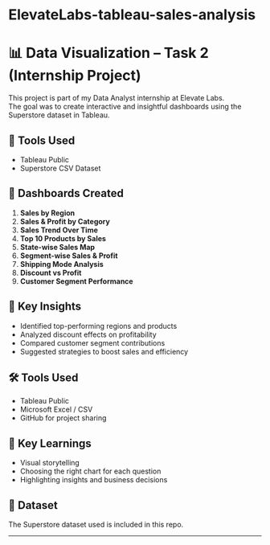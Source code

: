 # ElevateLabs-tableau-sales-analysis

# 📊 Data Visualization – Task 2 (Internship Project)

This project is part of my Data Analyst internship at Elevate Labs.  
The goal was to create interactive and insightful dashboards using the Superstore dataset in Tableau.

## 🔧 Tools Used
- Tableau Public
- Superstore CSV Dataset

## 📌 Dashboards Created
1. **Sales by Region**
2. **Sales & Profit by Category**
3. **Sales Trend Over Time**
4. **Top 10 Products by Sales**
5. **State-wise Sales Map**
6. **Segment-wise Sales & Profit**
7. **Shipping Mode Analysis**
8. **Discount vs Profit**
9. **Customer Segment Performance**

## 🧠 Key Insights
- Identified top-performing regions and products
- Analyzed discount effects on profitability
- Compared customer segment contributions
- Suggested strategies to boost sales and efficiency

## 🛠 Tools Used
- Tableau Public
- Microsoft Excel / CSV
- GitHub for project sharing

## 🧠 Key Learnings
- Visual storytelling
- Choosing the right chart for each question
- Highlighting insights and business decisions

## 📂 Dataset
The Superstore dataset used is included in this repo.

---


